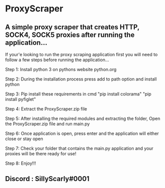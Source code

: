 # ProxyScraper
A simple proxy scraper that creates HTTP, SOCK4, SOCK5 proxies after running the application...
-----------------------------------------------------------------------------------------------------------------------------------
If your'e looking to run the proxy scraping application first you will need to follow a few steps before running the application...

Step 1: Install python 3 on pythons website python.org

Step 2: During the installation process press add to path option and install python

Step 3: Pip install these requirements in cmd "pip install colorama" "pip install pyfiglet"

Step 4: Extract the ProxyScraper.zip file 

Step 5: After installing the required modules and extracting the folder, Open the ProxyScraper.zip file and run main.py 

Step 6: Once application is open, press enter and the application will either close or stay open

Step 7: Check your folder that contains the main.py application and your proxies will be there ready for use!

Step 8: Enjoy!!!

Discord : SillyScarly#0001
---------------------------------------------------------------
